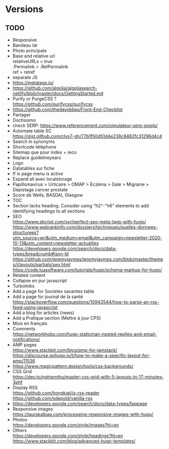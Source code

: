 # Versions

## TODO

- Responsive
- Bandeau lat
- Photo principale
- Base and relative url  
relativeURLs = true  
.Permalink > .RelPermalink  
ref > relref
- separate JS
- https://metatags.io/
- https://github.com/algolia/algoliasearch-netlify/blob/master/docs/GettingStarted.md
- Purify or PurgeCSS ?  
https://github.com/purifycss/purifycss
- https://github.com/thedaviddias/Front-End-Checklist
- Partager
- Doctissimo
- check SERP: https://www.referencement.com/simulateur-serp-pixels/
- Automate table SC  
https://gist.github.com/clvs7-gh/77b1f50d51d4e238c8482fc31296d4c4
- Search in synonyms
- Shortcode téléphone
- Sitemap que pour index + reco
- Replace guidelineyears
- Logo
- Datatables sur fiche
- If is page menu is active
- Expand all avec localstorage
- Papillomavirus > Urticaire > OMAP > Eczéma > Gale > Migraine > Dépistage cancer prostate
- Score de Wells, BASDAI, Glasgow
- TOC
- Section lacks heading. Consider using "h2"-"h6" elements to add identifying headings to all sections
- SEO  
https://www.skcript.com/svr/perfect-seo-meta-tags-with-hugo/
https://www.webrankinfo.com/dossiers/techniques/quelles-donnees-structurees?utm_source=wri&utm_medium=email&utm_campaign=newsletter-2020-10-13&utm_content=newsletter-actualites  
https://developers.google.com/search/docs/data-types/breadcrumb#json-ld  
https://github.com/jeremyjaymes/jeremyjaymes.com/blob/master/themes/j/layouts/partials/seo.html  
https://code.luasoftware.com/tutorials/hugo/schema-markup-for-hugo/
- Related content
- Collapse en pur javascript
- Turbolinks
- Add a page for Societes savantes table
- Add a page for journal de la santé  
https://stackoverflow.com/questions/10943544/how-to-parse-an-rss-feed-using-javascript
- Add a blog for articles (news)
- Add a Pratique section (Mettre à jour CPS)
- Mois en français
- Comments  
https://networkhobo.com/hugo-staticman-nested-replies-and-email-notifications/
- AMP pages  
https://www.stackbit.com/blog/amp-for-jamstack/  
https://discourse.gohugo.io/t/how-to-make-a-specific-layout-for-amp/11536
- https://www.magicpattern.design/tools/css-backgrounds/
- CSS Grid  
https://dev.to/nghiemthu/master-css-grid-with-5-layouts-in-17-minutes-3phf
- Display RSS  
https://github.com/hongkiat/js-rss-reader  
https://github.com/sdepold/vanilla-rss
- https://developers.google.com/search/docs/data-types/faqpage
- Responsive images  
https://laurakalbag.com/processing-responsive-images-with-hugo/
- Photos  
https://developers.google.com/style/images?hl=en
- Others  
https://developers.google.com/style/headings?hl=en  
https://www.stackbit.com/blog/advanced-hugo-templates/
